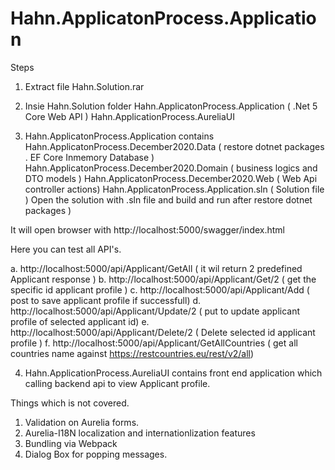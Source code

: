 # Hahn.ApplicatonProcess.Application

Steps

1. Extract file Hahn.Solution.rar
2. Insie Hahn.Solution folder 
Hahn.ApplicatonProcess.Application ( .Net 5 Core Web API )
Hahn.ApplicationProcess.AureliaUI

3. Hahn.ApplicatonProcess.Application contains
	Hahn.ApplicatonProcess.December2020.Data  ( restore dotnet packages . EF Core Inmemory Database )
	Hahn.ApplicatonProcess.December2020.Domain ( business logics and DTO models )
	Hahn.ApplicatonProcess.December2020.Web ( Web Api controller actions)
	Hahn.ApplicatonProcess.Application.sln ( Solution file )
Open the solution with .sln file and build and run after restore dotnet packages )

It will open browser with 
http://localhost:5000/swagger/index.html

Here you can test all API's. 

a.	http://localhost:5000/api/Applicant/GetAll  ( it wil return 2 predefined Applicant response )
b.	http://localhost:5000/api/Applicant/Get/2   ( get the specific id applicant profile )
c.	http://localhost:5000/api/Applicant/Add     ( post to save applicant profile if successfull)
d.	http://localhost:5000/api/Applicant/Update/2 ( put to update applicant profile of selected applicant id)
e.	http://localhost:5000/api/Applicant/Delete/2  ( Delete selected id applicant profile )
f.	http://localhost:5000/api/Applicant/GetAllCountries ( get all countries name against https://restcountries.eu/rest/v2/all)

4. Hahn.ApplicationProcess.AureliaUI contains
	front end application which calling backend api to view Applicant profile.

Things which is not covered.
1. Validation on Aurelia forms.
2. Aurelia-I18N localization and internationlization features
3. Bundling via Webpack
4. Dialog Box for popping messages.




